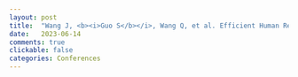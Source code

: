 ```yaml
---
layout: post
title:  "Wang J, <b><i>Guo S</b></i>, Wang Q, et al. Efficient Human Rendering with Geometric and Semantic Priors[C]//2023 IEEE International Symposium on Broadband Multimedia Systems and Broadcasting (BMSB). IEEE, 2023: 1-6."
date:   2023-06-14
comments: true
clickable: false
categories: Conferences
---
```

